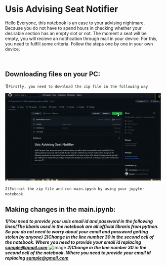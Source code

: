 # Usis Advising Seat Notifier
<p>Hello Everyone, this notebook is an ease to your advising nightmare. Because you do not have to spend hours in checking whether your desirable section has an empty slot or not. The moment a seat will be empty, you will recieve an notification through mail in your device. For this, you need to fulfill some criteria. Follow the steps one by one in your own device.</p><br>

## Downloading files on your PC:

1)```Firstly, you need to download the zip file in the following way```

<img src="gifs/1.gif" alt="Alt text" title="Optional title">

```2)Extract the zip file and run main.ipynb by using your jupyter notebook```

## Making changes in the main.ipynb:
***1)You need to provide your usis email id and password in the following lines(The libaris used in the notebook are all official libraris from python. So you do not need to worry about your email and password getting stolen by anyone)***
***2)Change in the line number 30 in the second cell of the notebook. Where you need to provide your email id replacing sample@gmail.com***
![image](https://user-images.githubusercontent.com/67923321/229041957-f7e89f55-2220-42a0-aff9-0e3051fbcd21.png)
***2)Change in the line number 30 in the second cell of the notebook. Where you need to provide your email id replacing sample@gmail.com***

